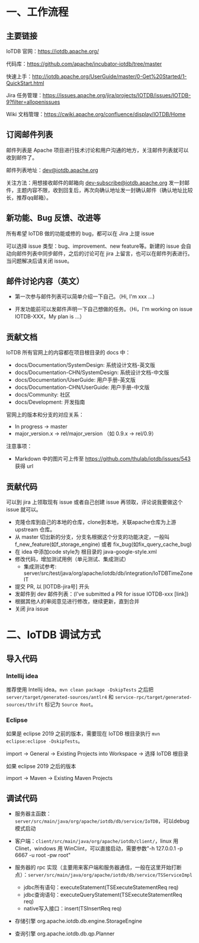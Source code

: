 <!--

    Licensed to the Apache Software Foundation (ASF) under one
    or more contributor license agreements.  See the NOTICE file
    distributed with this work for additional information
    regarding copyright ownership.  The ASF licenses this file
    to you under the Apache License, Version 2.0 (the
    "License"); you may not use this file except in compliance
    with the License.  You may obtain a copy of the License at

        http://www.apache.org/licenses/LICENSE-2.0

    Unless required by applicable law or agreed to in writing,
    software distributed under the License is distributed on an
    "AS IS" BASIS, WITHOUT WARRANTIES OR CONDITIONS OF ANY
    KIND, either express or implied.  See the License for the
    specific language governing permissions and limitations
    under the License.

-->

# 一、工作流程

## 主要链接

IoTDB 官网：https://iotdb.apache.org/

代码库：https://github.com/apache/incubator-iotdb/tree/master

快速上手：http://iotdb.apache.org/UserGuide/master/0-Get%20Started/1-QuickStart.html

Jira 任务管理：https://issues.apache.org/jira/projects/IOTDB/issues/IOTDB-9?filter=allopenissues

Wiki 文档管理：https://cwiki.apache.org/confluence/display/IOTDB/Home

## 订阅邮件列表

邮件列表是 Apache 项目进行技术讨论和用户沟通的地方，关注邮件列表就可以收到邮件了。

邮件列表地址：dev@iotdb.apache.org

关注方法：用想接收邮件的邮箱向 dev-subscribe@iotdb.apache.org 发一封邮件，主题内容不限，收到回复后，再次向确认地址发一封确认邮件（确认地址比较长，推荐qq邮箱）。

## 新功能、Bug 反馈、改进等

所有希望 IoTDB 做的功能或修的 bug，都可以在 Jira 上提 issue

可以选择 issue 类型：bug、improvement、new feature等。新建的 issue 会自动向邮件列表中同步邮件，之后的讨论可在 jira 上留言，也可以在邮件列表进行。当问题解决后请关闭 issue。

## 邮件讨论内容（英文）

* 第一次参与邮件列表可以简单介绍一下自己。（Hi, I'm xxx ...)

* 开发功能前可以发邮件声明一下自己想做的任务。（Hi，I'm working on issue IOTDB-XXX，My plan is ...）

## 贡献文档

IoTDB 所有官网上的内容都在项目根目录的 docs 中：

* docs/Documentation/SystemDesign: 系统设计文档-英文版
* docs/Documentation-CHN/SystemDesign: 系统设计文档-中文版
* docs/Documentation/UserGuide: 用户手册-英文版
* docs/Documentation-CHN/UserGuide: 用户手册-中文版
* docs/Community: 社区
* docs/Development: 开发指南

官网上的版本和分支的对应关系：

* In progress -> master
* major_version.x -> rel/major_version （如 0.9.x -> rel/0.9）

注意事项：

* Markdown 中的图片可上传至 https://github.com/thulab/iotdb/issues/543 获得 url

## 贡献代码

可以到 jira 上领取现有 issue 或者自己创建 issue 再领取，评论说我要做这个 issue 就可以。

* 克隆仓库到自己的本地的仓库，clone到本地，关联apache仓库为上游 upstream 仓库。
* 从 master 切出新的分支，分支名根据这个分支的功能决定，一般叫 f_new_feature(如f_storage_engine) 或者 fix_bug(如fix_query_cache_bug)
* 在 idea 中添加code style为 根目录的 java-google-style.xml
* 修改代码，增加测试用例（单元测试、集成测试）
	* 集成测试参考: server/src/test/java/org/apache/iotdb/db/integration/IoTDBTimeZoneIT
* 提交 PR, 以 [IOTDB-jira号] 开头
* 发邮件到 dev 邮件列表：(I've submitted a PR for issue IOTDB-xxx [link])
* 根据其他人的审阅意见进行修改，继续更新，直到合并
* 关闭 jira issue

# 二、IoTDB 调试方式

## 导入代码

### Intellij idea

推荐使用 Intellij idea。```mvn clean package -DskipTests``` 之后把 ```server/target/generated-sources/antlr4``` 和 ```service-rpc/target/generated-sources/thrift``` 标记为 ```Source Root```。 

### Eclipse

如果是 eclipse 2019 之前的版本，需要现在 IoTDB 根目录执行 `mvn eclipse:eclipse -DskipTests`。

import -> General -> Existing Projects into Workspace -> 选择 IoTDB 根目录

如果 eclipse 2019 之后的版本

import -> Maven -> Existing Maven Projects

## 调试代码

* 服务器主函数：```server/src/main/java/org/apache/iotdb/db/service/IoTDB```，可以debug模式启动
* 客户端：```client/src/main/java/org/apache/iotdb/client/```，linux 用 Clinet，windows 用 WinClint，可以直接启动，需要参数"-h 127.0.0.1 -p 6667 -u root -pw root"
* 服务器的 rpc 实现（主要用来客户端和服务器通信，一般在这里开始打断点）：```server/src/main/java/org/apache/iotdb/db/service/TSServiceImpl```
	* jdbc所有语句：executeStatement(TSExecuteStatementReq req)
	* jdbc查询语句：executeQueryStatement(TSExecuteStatementReq req)	
	* native写入接口：insert(TSInsertReq req)

* 存储引擎 org.apache.iotdb.db.engine.StorageEngine
* 查询引擎 org.apache.iotdb.db.qp.Planner


